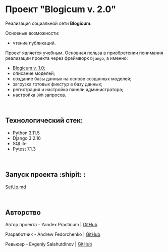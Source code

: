 # Проект "Blogicum v. 2.0"
Реализация социальной сети **Blogicum**. 

Основные возможности:
- чтение публикаций. 

Проект является учебным. Основная польза в приобретении понимания реализации проекта через фреймворк `Django`, а именно: 
- [Blogicum v. 1.0](https://github.com/Furturnax/django_sprint1);
- описание моделей;
- создание базы данных на основе созданных моделей;
- загрузка готовых фикстур в базу данных;
- регистрация и настройка панели администратора;
- настройка `ORM` запросов. 

<br>

## Технологический стек:
- Python 3.11.5
- Django 3.2.16
- SQLite
- Pytest 7.1.3

<br>

## Запуск проекта :shipit: :
[SetUp.md](./SetUp.md)

<br>

## Авторство
Автор проекта - Yandex Practicum | [GitHub](https://github.com/yandex-praktikum)

Разработчик - Andrew Fedorchenko | [GitHub](https://github.com/Furturnax)

Ревьюер - Evgeniy Salahutdinov | [GitHub](https://github.com/EugeneSal)
